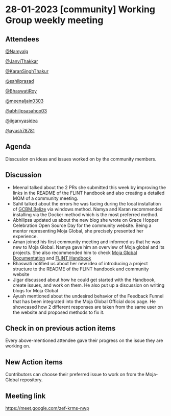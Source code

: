 # 28-01-2023 [community] Working Group weekly meeting 
## Attendees
[@Namyalg](https://github.com/Namyalg)

[@JanviThakkar](https://github.com/Janvi-Thakkar)

[@KaranSinghThakur](https://github.com/thisiskaransgit)

[@sahilprasad](https://github.com/sailorworks)

[@BhaswatiRoy](https://github.com/BhaswatiRoy)

[@meenaljain0303](https://github.com/meenaljain0303)

[@abhilipsasahoo03](https://github.com/abhilipsasahoo03)

[@jigarvyasidea](http://github.com/jigarvyasidea)

[@ayush78781](https://github.com/ayush78781)

## Agenda

Disscusion on ideas and issues worked on by the community members.

## Discussion

- Meenal talked about the 2 PRs she submitted this week by improving the links in the README of the FLINT handbook and also creating a detailed MOM of a community meeting.
- Sahil talked about the errors he was facing during the local installation of [GCBM.Belize](https://github.com/moja-global/GCBM.Belize) via windows method. Namya and Karan recommended installing via the Docker method which is the most preferred method.
- Abhilipsa updated us about the new blog she wrote on Grace Hopper Celebration Open Source Day for the community website. Being a mentor representing Moja Global, she precisely presented her experience.
- Aman joined his first community meeting and informed us that he was new to Moja Global. Namya gave him an overview of Moja global and its projects. She also recommended him to check [Moja Global Documentation](https://docs.moja.global/) and [FLINT Handbook](https://moja-global.github.io/Handbook/)
- Bhaswati notified us about her new idea of introducing a project structure to the README of the FLINT handbook and community website
- Jigar discussed about how he could get started with the Handbook, create issues, and work on them. He also put up a discussion on writing blogs for Moja Global
- Ayush mentioned about the undesired behavior of the Feedback Funnel that has been integrated into the Moja Global Official docs page. He showcased how 2 different responses are taken from the same user on the website and proposed methods to fix it.

## Check in on previous action items
Every above-mentioned attendee gave their progress on the issue they are working on.

## New Action items

Contributors can choose their preferred issue to work on from the Moja-Global repository.

## Meeting link
https://meet.google.com/zef-krms-nwp
